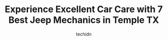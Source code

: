 ---
layout: ampstory
image: https://images.unsplash.com/photo-1603224683825-22b15546560d?ixlib=rb-4.0.3&ixid=MnwxMjA3fDB8MHxwaG90by1wYWdlfHx8fGVufDB8fHx8&auto=format&fit=crop&w=640&h=853&q=80
author: techidn
featured: false
description: Looking for reliable and skilled Jeep Mechanic in Temple TX, USA? Your search ends here with the 7 best Jeep Mechanic in town. With their expertise and commitment to delivering exceptional s
title: Experience Excellent Car Care with 7 Best Jeep Mechanics in Temple TX
cover:
   title: Experience Excellent Car Care with 7 Best Jeep Mechanics in Temple TX
   subtitle: Rickpate
   background: https://images.unsplash.com/photo-1603224683825-22b15546560d?ixlib=rb-4.0.3&ixid=MnwxMjA3fDB8MHxwaG90by1wYWdlfHx8fGVufDB8fHx8&auto=format&fit=crop&w=640&h=853&q=80

pages: 
 - layout: thirds
   top: <h1>#1 Quick Wrench Automotive</h1>
   bottom: "<p>The friendly staff / owner was able to perform an important maintenance repair on my vehicle.  The online price quote system was very neat and shows complete transparency</p>"
   background: https://www.knot35.com/toplist/wp-content/uploads/2023/06/best-jeep-mechanic-1-in-temple-tx-1685832826.jpeg
   backgroundblur: true
 - layout: thirds
   top: <h1>#2 Cornerstone Automotive - Temple</h1>
   bottom: "<p>9311 Adams Ln, Temple, TX 76502, United States</p>"
   background: https://www.knot35.com/toplist/wp-content/uploads/2023/06/best-jeep-mechanic-2-in-temple-tx-1685832826.jpeg
   cta:
      link: https://www.knot35.com/toplist/experience-excellent-car-care-with-7-best-jeep-mechanics-in-temple-tx/
      text: Experience Excellent Car Care with 7 Best Jeep Mechanics in Temple TX
 - layout: thirds
   top: <h1>#3 HIX AUTO & TIRE</h1>
   bottom: "<p>2912 W Avenue K, Temple, TX 76504, United States</p>"
   background: https://www.knot35.com/toplist/wp-content/uploads/2023/06/best-jeep-mechanic-3-in-temple-tx-1685832826.jpeg
   cta:
      link: https://www.knot35.com/toplist/experience-excellent-car-care-with-7-best-jeep-mechanics-in-temple-tx/
      text: Experience Excellent Car Care with 7 Best Jeep Mechanics in Temple TX
 - layout: thirds
   top: <h1>#4 Adrians Garage</h1>
   bottom: "<p>5225 S 31st St, Temple, TX 76502, United States</p>"
   background: https://images.unsplash.com/photo-1489648022186-8f49310909a0?ixlib=rb-4.0.3&ixid=MnwxMjA3fDB8MHxwaG90by1wYWdlfHx8fGVufDB8fHx8&auto=format&fit=crop&w=640&h=853&q=80
   cta:
      link: https://www.knot35.com/toplist/experience-excellent-car-care-with-7-best-jeep-mechanics-in-temple-tx/
      text: Experience Excellent Car Care with 7 Best Jeep Mechanics in Temple TX
 - layout: thirds
   top: <h1>#5 Wiseners Auto Clinic, LLC</h1>
   bottom: "<p>3321 Parkway Dr, Temple, TX 76504, United States</p>"
   background: https://images.unsplash.com/photo-1609083590460-7b8cc0ca65f8?ixlib=rb-4.0.3&ixid=MnwxMjA3fDB8MHxwaG90by1wYWdlfHx8fGVufDB8fHx8&auto=format&fit=crop&w=640&h=853&q=80
   cta:
      link: https://www.knot35.com/toplist/experience-excellent-car-care-with-7-best-jeep-mechanics-in-temple-tx/
      text: Experience Excellent Car Care with 7 Best Jeep Mechanics in Temple TX
 - layout: thirds
   top: <h1>#6 SWG Automotive & Performance</h1>
   bottom: "<p>7766 Estes Pkwy #2, Temple, TX 76501, United States</p>"
   background: https://images.unsplash.com/photo-1536745287225-21d689278fd1?ixlib=rb-4.0.3&ixid=MnwxMjA3fDB8MHxwaG90by1wYWdlfHx8fGVufDB8fHx8&auto=format&fit=crop&w=640&h=853&q=80
   cta:
      link: https://www.knot35.com/toplist/experience-excellent-car-care-with-7-best-jeep-mechanics-in-temple-tx/
      text: Experience Excellent Car Care with 7 Best Jeep Mechanics in Temple TX
 - layout: thirds
   top: <h1>#7 Ponders Auto & Fleet Service</h1>
   bottom: "<p>3321 Parkway Dr #1241, Temple, TX 76504, United States</p>"
   background: https://images.unsplash.com/photo-1580610447943-1bfbef5efe07?ixlib=rb-4.0.3&ixid=MnwxMjA3fDB8MHxwaG90by1wYWdlfHx8fGVufDB8fHx8&auto=format&fit=crop&w=640&h=853&q=80
   cta:
      link: https://www.knot35.com/toplist/experience-excellent-car-care-with-7-best-jeep-mechanics-in-temple-tx/
      text: Experience Excellent Car Care with 7 Best Jeep Mechanics in Temple TX
 - layout: thirds
   middle: Continue reading...
   background: https://images.unsplash.com/photo-1615749413727-825b59a857b5?ixlib=rb-4.0.3&ixid=MnwxMjA3fDB8MHxwaG90by1wYWdlfHx8fGVufDB8fHx8&auto=format&fit=crop&w=640&h=853&q=80
   cta:
      link: https://www.knot35.com/toplist/experience-excellent-car-care-with-7-best-jeep-mechanics-in-temple-tx/
      text: Experience Excellent Car Care with 7 Best Jeep Mechanics in Temple TX
      
---
